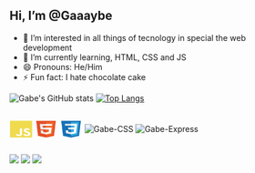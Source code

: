 ##  Hi, I’m @Gaaaybe
- 👀 I’m interested in all things of tecnology in special the web development
- 🌱 I’m currently learning, HTML, CSS and JS
- 😄 Pronouns: He/Him
- ⚡ Fun fact: I hate chocolate cake

![Gabe's GitHub stats](https://github-readme-stats.vercel.app/api?username=Gaaaybe&show_icons=true&theme=radical&hide=issues)
[![Top Langs](https://github-readme-stats.vercel.app/api/top-langs/?username=Gaaaybe&layout=compact&theme=radical)](https://github.com/Gaaaybe/github-readme-stats)

<div style="display: inline_block"><br>
  <img align="center" alt="Gabe-Js" height="30" width="40" src="https://raw.githubusercontent.com/devicons/devicon/master/icons/javascript/javascript-plain.svg">
  <img align="center" alt="Gabe-HTML" height="30" width="40" src="https://raw.githubusercontent.com/devicons/devicon/master/icons/html5/html5-original.svg">
  <img align="center" alt="Gabe-CSS" height="30" width="40" src="https://raw.githubusercontent.com/devicons/devicon/master/icons/css3/css3-original.svg">
  <img align="center" alt="Gabe-CSS" height="30" width="40" src="https://cdn.jsdelivr.net/gh/devicons/devicon@latest/icons/nodejs/nodejs-original.svg">
  <img align="center" alt="Gabe-Express" height="30" width="30" src="https://cdn.discordapp.com/attachments/853143517870030880/1238682289840590899/pngfind.com-pc-master-race-png-1363736.png?ex=66402c47&is=663edac7&hm=0353b3293cdba55790532d6ef72b58ddb7b07199cd387ae594c4f8bc9954cffc&">
</div>
  
  ##
 
<div> 
 <a href="https://discordapp.com/users/386960851590184973" target="_blank"><img src="https://img.shields.io/badge/Discord-7289DA?style=for-the-badge&logo=discord&logoColor=white" target="_blank"></a> 
  <a href = "mailto:teczaiper700@gmail.com"><img src="https://img.shields.io/badge/-Gmail-%23333?style=for-the-badge&logo=gmail&logoColor=white" target="_blank"></a>
  <a href="www.linkedin.com/in/gabriel-menezes-07222a261" target="_blank"><img src="https://img.shields.io/badge/-LinkedIn-%230077B5?style=for-the-badge&logo=linkedin&logoColor=white" target="_blank"></a> 
  
</div>
